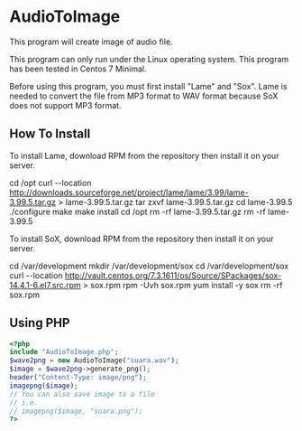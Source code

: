 # AudioToImage
This program will create image of audio file.

This program can only run under the Linux operating system. This program has been tested in Centos 7 Minimal.

Before using this program, you must first install "Lame" and "Sox". Lame is needed to convert the file from MP3 format to WAV format because SoX does not support MP3 format.

## How To Install

To install Lame, download RPM from the repository then install it on your server.

cd /opt 
curl --location http://downloads.sourceforge.net/project/lame/lame/3.99/lame-3.99.5.tar.gz > lame-3.99.5.tar.gz
tar zxvf lame-3.99.5.tar.gz 
cd lame-3.99.5
./configure 
make 
make install
cd /opt 
rm -rf lame-3.99.5.tar.gz 
rm -rf lame-3.99.5

To install SoX, download RPM from the repository then install it on your server.

cd /var/development
mkdir /var/development/sox
cd /var/development/sox
curl --location http://vault.centos.org/7.3.1611/os/Source/SPackages/sox-14.4.1-6.el7.src.rpm > sox.rpm
rpm -Uvh sox.rpm
yum install -y sox
rm -rf sox.rpm

## Using PHP

```php
<?php
include "AudioToImage.php";
$wave2png = new AudioToImage("suara.wav");
$image = $wave2png->generate_png();
header("Content-Type: image/png");
imagepng($image);
// You can also save image to a file
// i.e.
// imagepng($image, "suara.png");
?>
```
